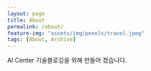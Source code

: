 ```yaml
---
layout: page
title: About
permalink: /about/
feature-img: "assets/img/pexels/travel.jpeg"
tags: [About, Archive]
---
```


AI Center 기술블로깅을 위해 만들어 졌습니다.
